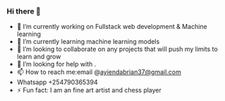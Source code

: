 ### Hi there 👋


- 🔭 I’m currently working on Fullstack web development & Machine learning
- 🌱 I’m currently learning machine learning models
- 👯 I’m looking to collaborate on any projects that will push my limits to learn and grow
- 🤔 I’m looking for help with .
- 📫 How to reach me:email @ayiendabrian37@gmail.com 
- Whatsapp +254790365394
- ⚡ Fun fact: I am an fine art artist and chess player
